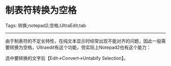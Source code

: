 # 制表符转换为空格
Tags: 转换;notepad2;空格;UltraEdit;tab

------

由于制表符的不定长特性，在纯文本显示时经常出现不能对齐的问题，因此一般需要转换为空格，Ultraedit有这个功能，但实际上Notepad2也有这个能力：

选中要转换的文字后【Edit->Convert->Untabify Selection】。